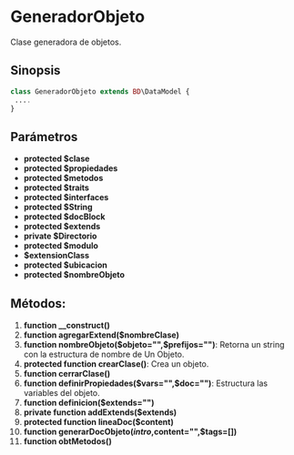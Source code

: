 # GeneradorObjeto
Clase generadora de objetos.

Sinopsis
---
```php
class GeneradorObjeto extends BD\DataModel {
 ....
}
```
Parámetros
---
- **protected $clase**
- **protected $propiedades**
- **protected $metodos**
- **protected $traits**
- **protected $interfaces**
- **protected $String**
- **protected $docBlock**
- **protected $extends**
- **private $Directorio**
- **protected $modulo**
- **$extensionClass**
- **protected $ubicacion**
- **protected $nombreObjeto**

Métodos:
---
1. **function __construct()**
2. **function agregarExtend($nombreClase)**
3. **function nombreObjeto($objeto="",$prefijos="")**: Retorna un string con la estructura de nombre de Un Objeto.
4. **protected function crearClase()**: Crea un objeto.
5. **function cerrarClase()**
6. **function definirPropiedades($vars="",$doc="")**: Estructura las variables del objeto.
7. **function definicion($extends="")**
8. **private function addExtends($extends)**
9. **protected function lineaDoc($content)**
10. **function generarDocObjeto($intro,$content="",$tags=[])**
11. **function obtMetodos()**
